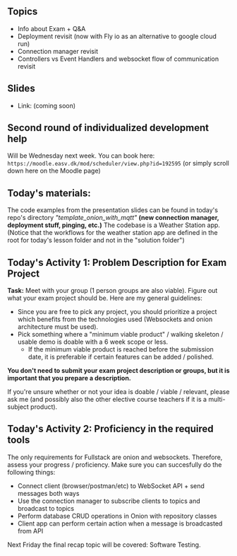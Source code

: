 ## Topics
- Info about Exam + Q&A
- Deployment revisit (now with Fly io as an alternative to google cloud run)
- Connection manager revisit
- Controllers vs Event Handlers and websocket flow of communication revisit

## Slides
- Link: (coming soon)

## Second round of individualized development help

Will be Wednesday next week. You can book here: `https://moodle.easv.dk/mod/scheduler/view.php?id=192595` (or simply scroll down here on the Moodle page)

## Today's materials:
The code examples from the presentation slides can be found in today's repo's directory *"template_onion_with_mqtt"* **(new connection manager, deployment stuff, pinging, etc.)** 
The codebase is a Weather Station app. (Notice that the workflows for the weather station app are defined in the root for today's lesson folder and not in the "solution folder")

## Today's Activity 1: Problem Description for Exam Project
**Task:** Meet with your group (1 person groups are also viable). Figure out what your exam project should be.
Here are my general guidelines:
- Since you are free to pick any project, you should prioritize a project which benefits from the technologies used (Websockets and onion architecture must be used).
- Pick something where a "minimum viable product" / walking skeleton / usable demo is doable with a 6 week scope or less.
    - If the minimum viable product is reached before the submission date, it is preferable if certain features can be added / polished.


**You don't need to submit your exam project description or groups, but it is important that you prepare a description.**

If you're unsure whether or not your idea is doable / viable / relevant, please ask me (and possibly also the other elective course teachers if it is a multi-subject product).

## Today's Activity 2: Proficiency in the required tools

The only requirements for Fullstack are onion and websockets. Therefore, assess your progress / proficiency. Make sure you can succesfully do the following things:

- Connect client (browser/postman/etc) to WebSocket API + send messages both ways
- Use the connection manager to subscribe clients to topics and broadcast to topics
- Perform database CRUD operations in Onion with repository classes
- Client app can perform certain action when a message is broadcasted from API

Next Friday the final recap topic will be covered: Software Testing.